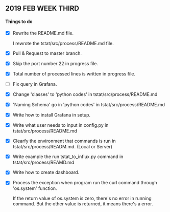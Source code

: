 ## 2019 FEB WEEK THIRD

#### Things to do

- [x] Rewrite the README.md file.

  I rewrote the tstat/src/process/README.md file.
  
- [x] Pull & Request to master branch.

- [x] Skip the port number 22 in progress file.

- [x] Total number of processed lines is written in progress file.

- [ ] Fix query in Grafana.

- [x] Change 'classes' to 'python codes' in tstat/src/process/README.md

- [x] 'Naming Schema' go in 'python codes' in tstat/src/process/README.md

- [x] Write how to install Grafana in setup.

- [x] Write what user needs to input in config.py in tstat/src/process/README.md

- [x] Clearfy the environment that commands is run in tstat/src/process/READM.md. (Local or Server)

- [x] Write example the run tstat_to_influx.py command in tstat/src/process/REAMD.md

- [x] Write how to create dashboard.

- [x] Process the exception when program run the curl command through 'os.system' function.

	If the return value of os.system is zero, there's no error in running command. But the other value is returned, it means there's a error.
